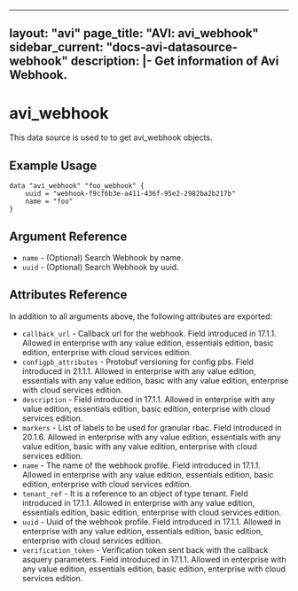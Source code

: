 <!--
    Copyright 2021 VMware, Inc.
    SPDX-License-Identifier: Mozilla Public License 2.0
-->
---
layout: "avi"
page_title: "AVI: avi_webhook"
sidebar_current: "docs-avi-datasource-webhook"
description: |-
  Get information of Avi Webhook.
---

# avi_webhook

This data source is used to to get avi_webhook objects.

## Example Usage

```hcl
data "avi_webhook" "foo_webhook" {
    uuid = "webhook-f9cf6b3e-a411-436f-95e2-2982ba2b217b"
    name = "foo"
}
```

## Argument Reference

* `name` - (Optional) Search Webhook by name.
* `uuid` - (Optional) Search Webhook by uuid.

## Attributes Reference

In addition to all arguments above, the following attributes are exported:

* `callback_url` - Callback url for the webhook. Field introduced in 17.1.1. Allowed in enterprise with any value edition, essentials edition, basic edition, enterprise with cloud services edition.
* `configpb_attributes` - Protobuf versioning for config pbs. Field introduced in 21.1.1. Allowed in enterprise with any value edition, essentials with any value edition, basic with any value edition, enterprise with cloud services edition.
* `description` - Field introduced in 17.1.1. Allowed in enterprise with any value edition, essentials edition, basic edition, enterprise with cloud services edition.
* `markers` - List of labels to be used for granular rbac. Field introduced in 20.1.6. Allowed in enterprise with any value edition, essentials with any value edition, basic with any value edition, enterprise with cloud services edition.
* `name` - The name of the webhook profile. Field introduced in 17.1.1. Allowed in enterprise with any value edition, essentials edition, basic edition, enterprise with cloud services edition.
* `tenant_ref` - It is a reference to an object of type tenant. Field introduced in 17.1.1. Allowed in enterprise with any value edition, essentials edition, basic edition, enterprise with cloud services edition.
* `uuid` - Uuid of the webhook profile. Field introduced in 17.1.1. Allowed in enterprise with any value edition, essentials edition, basic edition, enterprise with cloud services edition.
* `verification_token` - Verification token sent back with the callback asquery parameters. Field introduced in 17.1.1. Allowed in enterprise with any value edition, essentials edition, basic edition, enterprise with cloud services edition.


